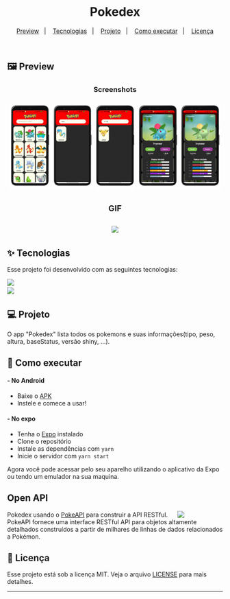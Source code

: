 <h1 align="center">
  Pokedex
</h1>

<p align="center">
  <a href="#-preview">Preview</a>&nbsp;&nbsp;&nbsp;|&nbsp;&nbsp;&nbsp;
  <a href="#-tecnologias">Tecnologias</a>&nbsp;&nbsp;&nbsp;|&nbsp;&nbsp;&nbsp;
  <a href="#-projeto">Projeto</a>&nbsp;&nbsp;&nbsp;|&nbsp;&nbsp;&nbsp;
  <a href="#-como-executar">Como executar</a>&nbsp;&nbsp;&nbsp;|&nbsp;&nbsp;&nbsp;
  <a href="#-licença">Licença</a>
</p>

<br>

 ## 🖼️ Preview
 <div align="center">
 <h3>Screenshots<h3/>
  <img width = "19%" src="./assets/previews/home_google-pixel4-justblack-portrait.png"/>
  <img width = "19%" src="./assets/previews/searchName_google-pixel4-justblack-portrait.png"/>
  <img width = "19%" src="./assets/previews/searchNumber_google-pixel4-justblack-portrait.png"/>
  <img width = "19%" src="./assets/previews/modalCard_google-pixel4-justblack-portrait.png"/>
  <img width = "19%" src="./assets/previews/modalCardShiny_google-pixel4-justblack-portrait.png"/>

 <div align="center">
    <h3>GIF<h3/>
<img width = "25%" src="./assets/previews/preview.gif"/>
 </div>
    </div>


## ✨ Tecnologias

Esse projeto foi desenvolvido com as seguintes tecnologias:

  <a href="https://reactnative.dev/" alt="React Native">
  <img src="https://img.shields.io/badge/React_Native-20232A?style=for-the-badge&logo=react&logoColor=61DAFB"/></a>
<br>
  <a href="https://expo.io/" alt="Expo">
  <img src="https://img.shields.io/badge/Expo-1B1F23?style=for-the-badge&logo=expo&logoColor=white" /></a>
  
## 💻 Projeto


O app "Pokedex" lista todos os pokemons e suas informações(tipo, peso, altura, baseStatus, versão shiny, ...).

## 🚀 Como executar
#### - No Android
- Baixe o [APK](./Pokedex.apk) 
- Instele e comece a usar!

 
#### - No expo
- Tenha o [Expo](https://expo.io/) instalado
- Clone o repositório
- Instale as dependências com `yarn`
- Inicie o servidor com `yarn start`

Agora você pode acessar pelo seu aparelho utilizando o aplicativo da Expo ou tendo um emulador na sua maquina.





## Open API

<img src="https://user-images.githubusercontent.com/24237865/83422649-d1b1d980-a464-11ea-8c91-a24fdf89cd6b.png" align="right" width="21%"/>

Pokedex usando o [PokeAPI](https://pokeapi.co/) para construir a API RESTful. <br> 
PokeAPI fornece uma interface RESTful API para objetos altamente detalhados construídos a partir de milhares de linhas de dados relacionados a Pokémon.


## 📄 Licença

Esse projeto está sob a licença MIT. Veja o arquivo [LICENSE](LICENSE.md) para mais detalhes.

---

